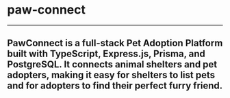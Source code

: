 # paw-connect

---
PawConnect is a full-stack Pet Adoption Platform built with TypeScript, Express.js, Prisma, and PostgreSQL. It connects animal shelters and pet adopters, making it easy for shelters to list pets and for adopters to find their perfect furry friend.
---